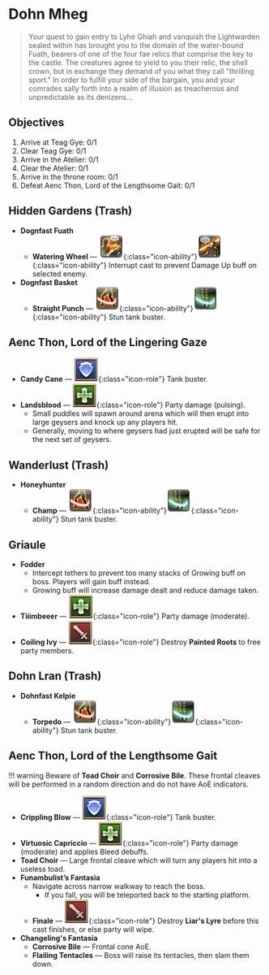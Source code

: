 # Dohn Mheg

> Your quest to gain entry to Lyhe Ghiah and vanquish the Lightwarden sealed within has brought you to the domain of the water-bound Fuath, bearers of one of the four fae relics that comprise the key to the castle. The creatures agree to yield to you their relic, the shell crown, but in exchange they demand of you what they call "thrilling sport." In order to fulfill your side of the bargain, you and your comrades sally forth into a realm of illusion as treacherous and unpredictable as its denizens...

## Objectives

1. Arrive at Teag Gye: 0/1
2. Clear Teag Gye: 0/1
3. Arrive in the Atelier: 0/1
4. Clear the Atelier: 0/1
5. Arrive in the throne room: 0/1
6. Defeat Aenc Thon, Lord of the Lengthsome Gait: 0/1

## Hidden Gardens (Trash)

- **Dognfast Fuath**
    - **Watering Wheel** — ![](/assets/icons/ability_interject.png){:class="icon-ability"}![](/assets/icons/ability_head-graze.png){:class="icon-ability"} Interrupt cast to prevent Damage Up buff on selected enemy.
- **Dognfast Basket**
    - **Straight Punch** — ![](/assets/icons/ability_low-blow.png){:class="icon-ability"}![](/assets/icons/ability_leg-sweep.png){:class="icon-ability"} Stun tank buster.

## Aenc Thon, Lord of the Lingering Gaze

- **Candy Cane** — ![](/assets/icons/role-sq_tank.png){:class="icon-role"} Tank buster.
- **Landsblood** — ![](/assets/icons/role-sq_healer.png){:class="icon-role"} Party damage (pulsing).
    - Small puddles will spawn around arena which will then erupt into large geysers and knock up any players hit.
    - Generally, moving to where geysers had just erupted will be safe for the next set of geysers.

## Wanderlust (Trash)

- **Honeyhunter**
    - **Champ** — ![](/assets/icons/ability_low-blow.png){:class="icon-ability"}![](/assets/icons/ability_leg-sweep.png){:class="icon-ability"} Stun tank buster.

## Griaule

- **Fodder**
    - Intercept tethers to prevent too many stacks of Growing buff on boss. Players will gain buff instead.
    - Growing buff will increase damage dealt and reduce damage taken.
- **Tiiimbeeer** — ![](/assets/icons/role-sq_healer.png){:class="icon-role"} Party damage (moderate).
- **Coiling Ivy** — ![](/assets/icons/role-sq_dps.png){:class="icon-role"} Destroy **Painted Roots** to free party members.

## Dohn Lran (Trash)

- **Dohnfast Kelpie**
    - **Torpedo** — ![](/assets/icons/ability_low-blow.png){:class="icon-ability"}![](/assets/icons/ability_leg-sweep.png){:class="icon-ability"} Stun tank buster.

## Aenc Thon, Lord of the Lengthsome Gait

!!! warning
    Beware of **Toad Choir** and **Corrosive Bile**. These frontal cleaves will be performed in a random direction and do not have AoE indicators.

- **Crippling Blow** — ![](/assets/icons/role-sq_tank.png){:class="icon-role"} Tank buster.
- **Virtuosic Capriccio** — ![](/assets/icons/role-sq_healer.png){:class="icon-role"} Party damage (moderate) and applies Bleed debuffs.
- **Toad Choir** — Large frontal cleave which will turn any players hit into a useless toad.
- **Funambulist’s Fantasia**
    - Navigate across narrow walkway to reach the boss.
        - If you fall, you will be teleported back to the starting platform.
    - **Finale** — ![](/assets/icons/role-sq_dps.png){:class="icon-role"} Destroy **Liar's Lyre** before this cast finishes, or else party will wipe.
- **Changeling's Fantasia**
    - **Corrosive Bile** — Frontal cone AoE.
    - **Flailing Tentacles** — Boss will raise its tentacles, then slam them down.
